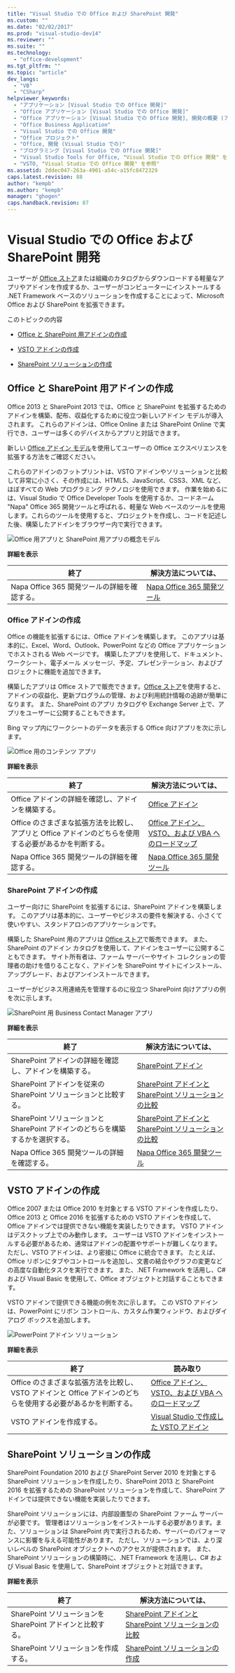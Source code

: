 ```yaml
---
title: "Visual Studio での Office および SharePoint 開発"
ms.custom: ""
ms.date: "02/02/2017"
ms.prod: "visual-studio-dev14"
ms.reviewer: ""
ms.suite: ""
ms.technology: 
  - "office-development"
ms.tgt_pltfrm: ""
ms.topic: "article"
dev_langs: 
  - "VB"
  - "CSharp"
helpviewer_keywords: 
  - "アプリケーション [Visual Studio での Office 開発]"
  - "Office アプリケーション [Visual Studio での Office 開発]"
  - "Office アプリケーション [Visual Studio での Office 開発], 開発の概要 (アプリケーションの)"
  - "Office Business Application"
  - "Visual Studio での Office 開発"
  - "Office プロジェクト"
  - "Office, 開発 (Visual Studio での)"
  - "プログラミング [Visual Studio での Office 開発]"
  - "Visual Studio Tools for Office, "Visual Studio での Office 開発" を参照"
  - "VSTO, "Visual Studio での Office 開発" を参照"
ms.assetid: 2ddec047-263a-4901-a54c-a15fc8472329
caps.latest.revision: 88
author: "kempb"
ms.author: "kempb"
manager: "ghogen"
caps.handback.revision: 87
---
```

# Visual Studio での Office および SharePoint 開発
  ユーザーが [Office ストア](https://store.office.com/)または組織のカタログからダウンロードする軽量なアプリやアドインを作成するか、ユーザーがコンピューターにインストールする .NET Framework ベースのソリューションを作成することによって、Microsoft Office および SharePoint を拡張できます。  
  
 このトピックの内容  
  
-   [Office と SharePoint 用アドインの作成](#Apps)  
  
-   [VSTO アドインの作成](#Add-ins)  
  
-   [SharePoint ソリューションの作成](#Solutions)  
  
##  <a name="Apps"></a> Office と SharePoint 用アドインの作成  
 Office 2013 と SharePoint 2013 では、Office と SharePoint を拡張するためのアドインを構築、配布、収益化するために役立つ新しいアドイン モデルが導入されます。  これらのアドインは、Office Online または SharePoint Online で実行でき、ユーザーは多くのデバイスからアプリと対話できます。  
  
 新しい [Office アドイン モデル](https://msdn.microsoft.com/library/office/jj220082.aspx)を使用してユーザーの Office エクスペリエンスを拡張する方法をご確認ください。  
  
 これらのアドインのフットプリントは、VSTO アドインやソリューションと比較して非常に小さく、その作成には、HTML5、JavaScript、CSS3、XML など、ほぼすべての Web プログラミング テクノロジを使用できます。  作業を始めるには、Visual Studio で Office Developer Tools を使用するか、コードネーム "Napa" Office 365 開発ツールと呼ばれる、軽量な Web ベースのツールを使用します。これらのツールを使用すると、プロジェクトを作成し、コードを記述した後、構築したアドインをブラウザー内で実行できます。  
  
 ![Office 用アプリと SharePoint 用アプリの概念モデル](../vsto/media/officeandsharepointapps2015.png "Office 用アプリと SharePoint 用アプリの概念モデル")  
  
 **詳細を表示**  
  
|終了|解決方法については、|  
|--------|----------------|  
|Napa Office 365 開発ツールの詳細を確認する。|[Napa Office 365 開発ツール](https://msdn.microsoft.com/library/dn974046.aspx)|  
  
### Office アドインの作成  
 Office の機能を拡張するには、Office アドインを構築します。 このアプリは基本的に、Excel、Word、Outlook、PowerPoint などの Office アプリケーションでホストされる Web ページです。 構築したアプリを使用して、ドキュメント、ワークシート、電子メール メッセージ、予定、プレゼンテーション、およびプロジェクトに機能を追加できます。  
  
 構築したアプリは Office ストアで販売できます。[Office ストア](https://store.office.com/)を使用すると、アドインの収益化、更新プログラムの管理、および利用統計情報の追跡が簡単になります。 また、SharePoint のアプリ カタログや Exchange Server 上で、アプリをユーザーに公開することもできます。  
  
 Bing マップ内にワークシートのデータを表示する Office 向けアプリを次に示します。  
  
 ![Office 用のコンテンツ アプリ](../vsto/media/appforoffice.png "Office 用のコンテンツ アプリ")  
  
 **詳細を表示**  
  
|終了|解決方法については、|  
|--------|----------------|  
|Office アドインの詳細を確認し、アドインを構築する。|[Office アドイン](http://msdn.microsoft.com/office/dn448457)|  
|Office のさまざまな拡張方法を比較し、アプリと Office アドインのどちらを使用する必要があるかを判断する。|[Office アドイン、VSTO、および VBA へのロードマップ](http://blogs.msdn.com/b/officeapps/archive/2013/06/18/roadmap-for-apps-for-office-vsto-and-vba.aspx)|  
|Napa Office 365 開発ツールの詳細を確認する。|[Napa Office 365 開発ツール](https://msdn.microsoft.com/library/dn974046.aspx)|  
  
### SharePoint アドインの作成  
 ユーザー向けに SharePoint を拡張するには、SharePoint アドインを構築します。 このアプリは基本的に、ユーザーやビジネスの要件を解決する、小さくて使いやすい、スタンドアロンのアプリケーションです。  
  
 構築した SharePoint 用のアプリは [Office ストア](https://store.office.com/)で販売できます。 また、SharePoint のアドイン カタログを使用して、アドインをユーザーに公開することもできます。  サイト所有者は、ファーム サーバーやサイト コレクションの管理者の助けを借りることなく、アドインを SharePoint サイトにインストール、アップグレード、およびアンインストールできます。  
  
 ユーザーがビジネス用連絡先を管理するのに役立つ SharePoint 向けアプリの例を次に示します。  
  
 ![SharePoint 用 Business Contact Manager アプリ](../vsto/media/appforsharepoint.png "SharePoint 用 Business Contact Manager アプリ")  
  
 **詳細を表示**  
  
|終了|解決方法については、|  
|--------|----------------|  
|SharePoint アドインの詳細を確認し、アドインを構築する。|[SharePoint アドイン](https://msdn.microsoft.com/library/office/fp179930.aspx)|  
|SharePoint アドインを従来の SharePoint ソリューションと比較する。|[SharePoint アドインと SharePoint ソリューションの比較](http://msdn.microsoft.com/library/office/jj163114.aspx)|  
|SharePoint ソリューションと SharePoint アドインのどちらを構築するかを選択する。|[SharePoint アドインと SharePoint ソリューションの比較](https://msdn.microsoft.com/library/office/jj163114.aspx)|  
|Napa Office 365 開発ツールの詳細を確認する。|[Napa Office 365 開発ツール](https://msdn.microsoft.com/library/dn974046.aspx)|  
  
##  <a name="Add-ins"></a> VSTO アドインの作成  
 Office 2007 または Office 2010 を対象とする VSTO アドインを作成したり、Office 2013 と Office 2016 を拡張するための VSTO アドインを作成して、Office アドインでは提供できない機能を実装したりできます。 VSTO アドインはデスクトップ上でのみ動作します。 ユーザーは VSTO アドインをインストールする必要があるため、通常はアドインの配置やサポートが難しくなります。  ただし、VSTO アドインは、より密接に Office に統合できます。 たとえば、Office リボンにタブやコントロールを追加し、文書の結合やグラフの変更などの高度な自動化タスクを実行できます。 また、.NET Framework を活用し、C\# および Visual Basic を使用して、Office オブジェクトと対話することもできます。  
  
 VSTO アドインで提供できる機能の例を次に示します。 この VSTO アドインは、PowerPoint にリボン コントロール、カスタム作業ウィンドウ、およびダイアログ ボックスを追加します。  
  
 ![PowerPoint アドイン ソリューション](~/vsto/media/powerpointaddin.png "PowerPoint アドイン ソリューション")  
  
 **詳細を表示**  
  
|終了|読み取り|  
|--------|----------|  
|Office のさまざまな拡張方法を比較し、VSTO アドインと Office アドインのどちらを使用する必要があるかを判断する。|[Office アドイン、VSTO、および VBA へのロードマップ](http://blogs.msdn.com/b/officeapps/archive/2013/06/18/roadmap-for-apps-for-office-vsto-and-vba.aspx)|  
|VSTO アドインを作成する。|[Visual Studio で作成した VSTO アドイン](https://msdn.microsoft.com/library/jj620922.aspx)|  
  
##  <a name="Solutions"></a> SharePoint ソリューションの作成  
 SharePoint Foundation 2010 および SharePoint Server 2010 を対象とする SharePoint ソリューションを作成したり、SharePoint 2013 と SharePoint 2016 を拡張するための SharePoint ソリューションを作成して、SharePoint アドインでは提供できない機能を実装したりできます。  
  
 SharePoint ソリューションには、内部設置型の SharePoint ファーム サーバーが必要です。 管理者はソリューションをインストールする必要があります。また、ソリューションは SharePoint 内で実行されるため、サーバーのパフォーマンスに影響を与える可能性があります。 ただし、ソリューションでは、より深いレベルの SharePoint オブジェクトへのアクセスが提供されます。 また、SharePoint ソリューションの構築時に、.NET Framework を活用し、C\# および Visual Basic を使用して、SharePoint オブジェクトと対話できます。  
  
 **詳細を表示**  
  
|終了|解決方法については、|  
|--------|----------------|  
|SharePoint ソリューションを SharePoint アドインと比較する。|[SharePoint アドインと SharePoint ソリューションの比較](http://msdn.microsoft.com/library/office/jj163114.aspx)|  
|SharePoint ソリューションを作成する。|[SharePoint ソリューションの作成](../sharepoint/create-sharepoint-solutions.md)|  
  
  
